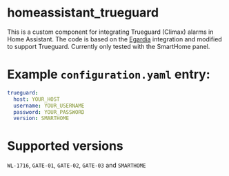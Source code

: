 # homeassistant_trueguard

This is a custom component for integrating Trueguard (Climax) alarms in Home Assistant.
The code is based on the [Egardia](https://github.com/home-assistant/core/tree/dev/homeassistant/components/egardia) integration and modified to support Trueguard.
Currently only tested with the SmartHome panel.

# Example `configuration.yaml` entry:
``` yaml
trueguard:
  host: YOUR_HOST
  username: YOUR_USERNAME
  password: YOUR_PASSWORD
  version: SMARTHOME
```

# Supported versions
`WL-1716`, `GATE-01`, `GATE-02`, `GATE-03` and `SMARTHOME`